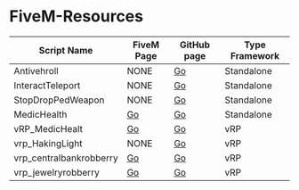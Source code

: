 # FiveM-Resources


Script Name | FiveM Page | GitHub page | Type Framework
------------|------------|-------------|---------------
Antivehroll | NONE | [Go](https://github.com/Dracke39/FiveM-Resources/tree/master/Antivehroll) | Standalone
InteractTeleport | NONE | [Go](https://github.com/Dracke39/FiveM-Resources/tree/master/InteractTeleport) | Standalone
StopDropPedWeapon | NONE | [Go](https://github.com/Dracke39/FiveM-Resources/tree/master/StopDropPedWeapon) | Standalone
MedicHealth | [Go](https://forum.cfx.re/t/standalone-or-vrp-realese-medichealth/1012375/30) | [Go](https://github.com/Dracke39/FiveM-Resources/tree/master/MedicHealth) | Standalone
vRP_MedicHealt | [Go](https://forum.cfx.re/t/standalone-or-vrp-realese-medichealth/1012375/30) | [Go](https://github.com/Dracke39/FiveM-Resources/tree/master/vRP_MedicHealth) | vRP
vrp_HakingLight | NONE | [Go](https://github.com/Dracke39/FiveM-Resources/tree/master/vrp_HackingLight) | vRP
vrp_centralbankrobberry | [Go](https://forum.cfx.re/t/vrp-realese-vrp-centralbankrobberry/1011075) | [Go](https://github.com/Dracke39/FiveM-Resources/tree/master/vrp_centralbankrobberry) | vRP
vrp_jewelryrobberry | [Go](https://forum.cfx.re/t/vrp-realese-vrp-jewelryrobberry/1011666) | [Go](https://github.com/Dracke39/FiveM-Resources/tree/master/vrp_jewelryrobberry) | vRP
